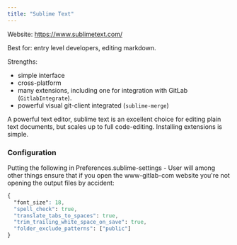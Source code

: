```yaml
---
title: "Sublime Text"
---
```


Website: <https://www.sublimetext.com/>

Best for: entry level developers, editing markdown.

Strengths:

- simple interface
- cross-platform
- many extensions, including one for integration with GitLab (`GitlabIntegrate`).
- powerful visual git-client integrated (`sublime-merge`)

A powerful text editor, sublime text is an excellent choice for editing plain text documents, but scales
up to full code-editing. Installing extensions is simple.

### Configuration

Putting the following in Preferences.sublime-settings - User will among other things ensure that if you open the www-gitlab-com website you're not opening the output files by accident:

```css
{
  "font_size": 18,
  "spell_check": true,
  "translate_tabs_to_spaces": true,
  "trim_trailing_white_space_on_save": true,
  "folder_exclude_patterns": ["public"]
}
```
